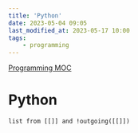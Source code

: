 ```yaml
---
title: 'Python'
date: 2023-05-04 09:05
last_modified_at: 2023-05-17 10:00
tags:
    - programming
---
```


[Programming MOC](Programming%20MOC.md)

# Python

```dataview
list from [[]] and !outgoing([[]])
```
